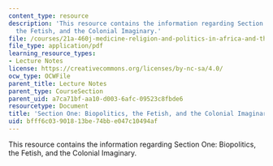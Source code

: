 ```yaml
---
content_type: resource
description: 'This resource contains the information regarding Section One: Biopolitics,
  the Fetish, and the Colonial Imaginary.'
file: /courses/21a-460j-medicine-religion-and-politics-in-africa-and-the-african-diaspora-spring-2005/bfff6c03901813be74bbe047c10494af_MIT21A_460JS05_2_10_5_460j.pdf
file_type: application/pdf
learning_resource_types:
- Lecture Notes
license: https://creativecommons.org/licenses/by-nc-sa/4.0/
ocw_type: OCWFile
parent_title: Lecture Notes
parent_type: CourseSection
parent_uid: a7ca71bf-aa10-d003-6afc-09523c8fbde6
resourcetype: Document
title: 'Section One: Biopolitics, the Fetish, and the Colonial Imaginary'
uid: bfff6c03-9018-13be-74bb-e047c10494af
---
```

This resource contains the information regarding Section One: Biopolitics, the Fetish, and the Colonial Imaginary.